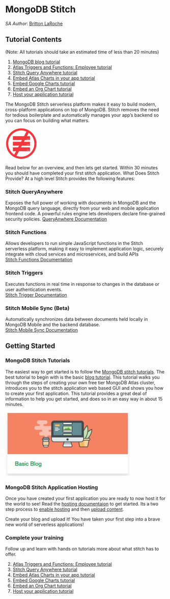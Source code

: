 # MongoDB Stitch

_SA Author_: [Britton LaRoche](mailto:britton.laroche@mongodb.com)

## Tutorial Contents 
(Note: All tutorials should take an estimated time of less than 20 minutes)
1. [MongoDB blog tutorial](https://docs.mongodb.com/stitch/tutorials/blog-overview/)
2. [Atlas Triggers and Functions: Employee tutorial](https://github.com/brittonlaroche/MongoDB-Demos/edit/master/Stitch/employee/)
3. [Stitch Query Anywhere tutorial](https://github.com/brittonlaroche/MongoDB-Demos/edit/master/Stitch/rest)
4. [Embed Atlas Charts in your app tutorial](https://github.com/brittonlaroche/MongoDB-Demos/edit/master/Stitch/charts)
5. [Embed Google Charts tutorial](https://github.com/brittonlaroche/MongoDB-Demos/edit/master/Stitch/charts-google) 
6. [Embed an Org Chart tutorial](https://github.com/brittonlaroche/MongoDB-Demos/edit/master/Stitch/charts-google) 
7. [Host your application tutorial](https://github.com/brittonlaroche/MongoDB-Demos/edit/master/Stitch/hosting) 

The MongoDB Stitch serverless platform makes it easy to build modern, cross-platform applications on top of MongoDB. Stitch removes the need for tedious boilerplate and automatically manages your app’s backend so you can focus on building what matters.

![Serverless](img/serverless100.png "Serverless")


Read below for an overview, and then lets get started. Within 30 minutes you should have completed your first stitch application. What Does Stitch Provide? At a high level Stitch provides the following features:

### Stitch QueryAnywhere

Exposes the full power of working with documents in MongoDB and the MongoDB query language, directly from your web and mobile application frontend code. A powerful rules engine lets developers declare fine-grained security policies. 
  [QueryAnwhere Documentation](https://docs.mongodb.com/stitch/getting-started/configure-rules-based-access-to-mongodb/)


### Stitch Functions

Allows developers to run simple JavaScript functions in the Stitch serverless platform, making it easy to implement application logic, securely integrate with cloud services and microservices, and build APIs  
  [Stitch Functions Documentation](https://docs.mongodb.com/stitch/functions/)

### Stitch Triggers

Executes functions in real time in response to changes in the database or user authentication events.  
  [Stitch Trigger Documentation](https://docs.mongodb.com/stitch/triggers/)

### Stitch Mobile Sync (Beta)

Automatically synchronizes data between documents held locally in MongoDB Mobile and the backend database.  
  [Stitch Mobile Sync Documentation](https://docs.mongodb.com/stitch/mongodb/mobile-overview/)

## Getting Started

### MongoDB Stitch Tutorials
The easiest way to get started is to follow the [MongoDB stitch tutorials](https://docs.mongodb.com/stitch/tutorials/). The best tutorial to begin with is the basic [blog tutorial](https://docs.mongodb.com/stitch/tutorials/blog-overview/). This tutorial walks you through the steps of creating your own free tier MongoDB Atlas cluster, introduces you to the stitch application web based GUI and shows you how to create your first application.  This tutorial provides a great deal of information to help you get started, and does so in an easy way in about 15 minutes.

[![blog](img/basicblog.png "blog")](https://docs.mongodb.com/stitch/tutorials/build-blog/)

### MongoDB Stitch Application Hosting
Once you have created your first application you are ready to now host it for the world to see! Read the [hosting documentaion](https://docs.mongodb.com/stitch/hosting/) to get started. Its a two step process to [enable hosting](https://docs.mongodb.com/stitch/hosting/enable-hosting/) and then [upload content](https://docs.mongodb.com/stitch/hosting/upload-content-to-stitch/). 

Create your blog and upload it!  You have taken your first step into a brave new world of serverless applications!

### Complete your training

Follow up and learn with hands on tutorials more about what stitch has to offer.   

2. [Atlas Triggers and Functions: Employee tutorial](https://github.com/brittonlaroche/MongoDB-Demos/edit/master/Stitch/employee/)
3. [Stitch Query Anywhere tutorial](https://github.com/brittonlaroche/MongoDB-Demos/edit/master/Stitch/rest)
4. [Embed Atlas Charts in your app tutorial](https://github.com/brittonlaroche/MongoDB-Demos/edit/master/Stitch/charts)
5. [Embed Google Charts tutorial](https://github.com/brittonlaroche/MongoDB-Demos/edit/master/Stitch/charts-google) 
6. [Embed an Org Chart tutorial](https://github.com/brittonlaroche/MongoDB-Demos/edit/master/Stitch/charts-google) 
7. [Host your application tutorial](https://github.com/brittonlaroche/MongoDB-Demos/edit/master/Stitch/hosting) 
